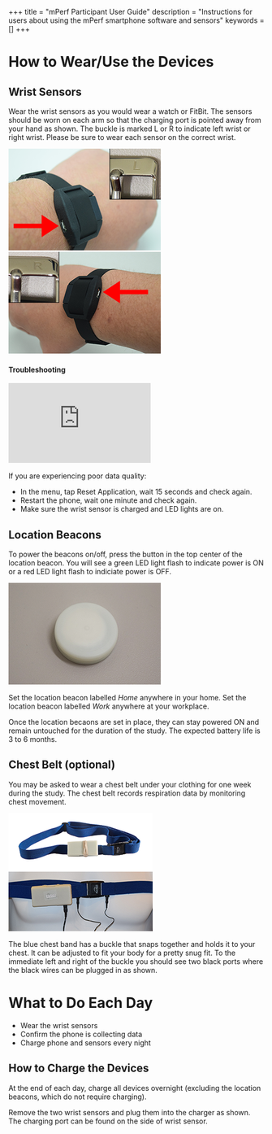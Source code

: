 +++
title = "mPerf Participant User Guide"
description = "Instructions for users about using the mPerf smartphone software and sensors"
keywords = []
+++


# How to Wear/Use the Devices

## Wrist Sensors

Wear the wrist sensors as you would wear a watch or FitBit. The sensors should be worn on each arm so that the charging port is pointed away from your hand as shown. The buckle is marked L or R to indicate left wrist or right wrist. Please be sure to wear each sensor on the correct wrist.

<img src="/img/howto/mPerf/MSHRVwearingL.png">

<img src="/img/howto/mPerf/MSHRVwearingR.png">

#### Troubleshooting
<iframe src="https://www.youtube.com/embed/e_CtHfjG_iQ" width="280" height="157" frameborder="0" allowfullscreen="allowfullscreen"></iframe>

If you are experiencing poor data quality:

- In the menu, tap Reset Application, wait 15 seconds and check again.
- Restart the phone, wait one minute and check again.
- Make sure the wrist sensor is charged and LED lights are on.

## Location Beacons

To power the beacons on/off, press the button in the top center of the location beacon. You will see a green LED light flash to indicate power is ON or a red LED light flash to indiciate power is OFF.

<img src="/img/howto/mPerf/Beacon.png">

Set the location beacon labelled *Home* anywhere in your home. Set the location beacon labelled *Work* anywhere at your workplace.

Once the location becaons are set in place, they can stay powered ON and remain untouched for the duration of the study. The expected battery life is 3 to 6 months.

## Chest Belt (optional)

You may be asked to wear a chest belt under your clothing for one week during the study. The chest belt records respiration data by monitoring chest movement.

<img src="/img/howto/mPerf/AutoSenseChest.png">

The blue chest band has a buckle that snaps together and holds it to your chest. It can be adjusted to fit your body for a pretty snug fit. To the immediate left and right of the buckle you should see two black ports where the black wires can be plugged in as shown.

# What to Do Each Day

- Wear the wrist sensors
- Confirm the phone is collecting data
- Charge phone and sensors every night

## How to Charge the Devices

At the end of each day, charge all devices overnight (excluding the location beacons, which do not require charging).

Remove the two wrist sensors and plug them into the charger as shown. The charging port can be found on the side of wrist sensor.
